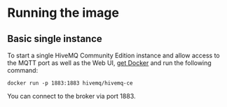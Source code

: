 # Running the image

## Basic single instance

To start a single HiveMQ Community Edition instance and allow access to the MQTT port as well as the Web UI, 
[get Docker](https://www.docker.com/get-started) and run the following command:

`docker run -p 1883:1883 hivemq/hivemq-ce`

You can connect to the broker via port 1883.
